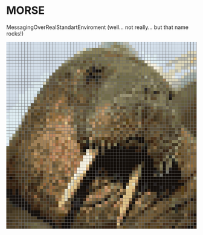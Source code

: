 # MORSE
MessagingOverRealStandartEnviroment (well... not really... but that name rocks!)

![MORSE](https://github.com/yrodrigez/MORSE/blob/master/MORSE.png)
